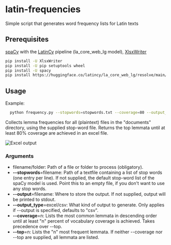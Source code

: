 # latin-frequencies

Simple script that generates word frequency lists for Latin texts

## Prerequisites
[spaCy](https://spacy.io/) with the [LatinCy](https://huggingface.co/latincy) pipeline (la_core_web_lg model), [XlsxWriter](https://github.com/jmcnamara/XlsxWriter) 

 ```sh
pip install -U XlsxWriter
pip install -U pip setuptools wheel
pip install -U spacy
pip install https://huggingface.co/latincy/la_core_web_lg/resolve/main/la_core_web_lg-any-py3-none-any.whl
```


## Usage
Example:
 ```sh
   python frequency.py --stopwords=stopwords.txt --coverage=80 --output_type=excel --output=output.xlsx documents
 ```
 Collects lemma frequencies for all (plaintext) files in the "documents" directory, using the supplied stop-word file. Returns the top lemmata until at least 80% coverage are achieved in an excel file.
 
![Excel output](https://i.imgur.com/rYAt8Ni.png)
 
 ### Arguments
* filename/folder: Path of a file or folder to process (obligatory).
* __--stopwords__=filename: Path of a textfile containing a list of stop words (one entry per line). If not supplied, the default stop-word list of the spaCy model is used. Point this to an empty file, if you don't want to use any stop words.
* __--output__=filename: Where to store the output. If not supplied, output will be printed to stdout.
* __--output_type__=excel/csv: What kind of output to generate. Only applies if --output is specified, defaults to "csv".
* __--coverage__=n: Lists the most common lemmata in descending order until at least "n" percent of vocabulary coverage is achieved. Takes precedence over --top.
* __--top__=n: Lists the "n" most frequent lemmata. If neither --coverage nor --top are supplied, all lemmata are listed. 
